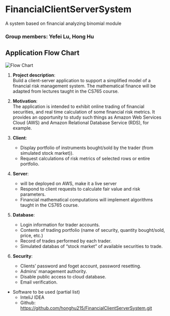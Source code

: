# FinancialClientServerSystem
A system based on financial analyzing binomial module 

### Group members: Yefei Lu, Hong Hu

## Application Flow Chart   
![Flow Chart](https://s3.amazonaws.com/honghu215.me/flowchart.png)
1. **Project description**:  
  Build a client-server application to support a simplified model of a financial risk management
system. The mathematical finance will be adapted from lectures taught in the CS765 course.

1. **Motivation**:  
  The application is intended to exhibit online trading of financial securities, and real time calculation of some financial risk metrics. It provides an opportunity to study such things as Amazon Web Services Cloud (AWS) and Amazon Relational Database Service (RDS), for example.  
  
1. **Client**:   
    * Display portfolio of instruments bought/sold by the trader (from simulated stock market)).
    * Request calculations of risk metrics of selected rows or entire portfolio.  
 
1. **Server**:  
    * will be deployed on AWS, make it a live server  
    * Respond to client requests to calculate fair value and risk parameters.
    * Financial mathematical computations will implement algorithms taught in the CS765 course.

1. **Database**:  
    * Login information for trader accounts.
    * Contents of trading portfolio (name of security, quantity bought/sold, price, etc.)
    * Record of trades performed by each trader.
    * Simulated databas of “stock market” of available securities to trade.

1. **Security**:   
    * Clients’ password and foget account, password resetting.
    * Admins’ management authority. 
    * Disable public access to cloud database. 
    * Email verification.   
  
* Software to be used (partial list)
    * InteliJ IDEA
    * Github: https://github.com/honghu215/FinancialClientServerSystem.git

